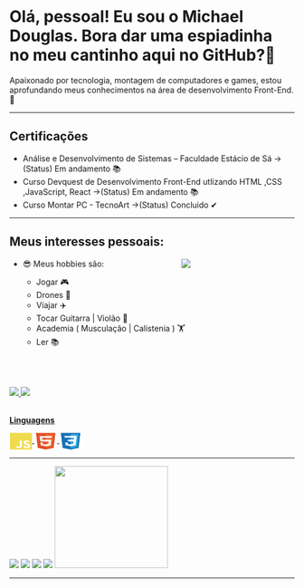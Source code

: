 <h1>  Olá, pessoal! Eu sou o Michael Douglas. Bora dar uma espiadinha no meu cantinho aqui no GitHub?🤖</h1>
<p> Apaixonado por tecnologia, montagem de computadores e games, estou aprofundando meus conhecimentos na área de desenvolvimento Front-End.🤖</p>
<hr/>
<div>
    <h2>Certificações</h2>
  <ul>
    <li>Análise e Desenvolvimento de Sistemas – Faculdade Estácio de Sá ->(Status) Em andamento 📚</li>
    <li>Curso Devquest de Desenvolvimento Front-End utlizando HTML ,CSS ,JavaScript, React ->(Status) Em andamento 📚</li>
    <li>Curso Montar PC - TecnoArt ->(Status) Concluido ✔</li>
  </ul>
  <hr/>
    <h2> Meus interesses pessoais:</h2>
    <img align='right' src="https://media.giphy.com/media/M9gbBd9nbDrOTu1Mqx/giphy.gif" width="200">

- 😎 Meus hobbies são:
  
  - Jogar  🎮
  - Drones 🤖
  - Viajar ✈️
  - Tocar Guitarra | Violão 🎸
  - Academia ( Musculação | Calistenia ) 🏋️
  - Ler 📚
    <br> <br> <br> <br>
<div>
   <a href="https://github.com/michael-douglas-s">
   <img height="180em" src="https://github-readme-stats.vercel.app/api?username=michael-douglas-s&show_icons=true&theme=blue_navy&include_all_commits=true&count_private=true"/>
   <img height="180em" src="https://github-readme-stats.vercel.app/api/top-langs/?username=michael-douglas-s&layout=compact&langs_count=6&theme=blue_navy"/>
</div>
    
<div style="display: inline_block"><br>
  <p> <b>Linguagens</b></p>
  <img align="center" alt="Js" height="30" width="40" src="https://raw.githubusercontent.com/devicons/devicon/master/icons/javascript/javascript-plain.svg">
  <img align="center" alt="HTML" height="30" width="40" src="https://raw.githubusercontent.com/devicons/devicon/master/icons/html5/html5-original.svg">
  <img align="center" alt="CSS" height="30" width="40" src="https://raw.githubusercontent.com/devicons/devicon/master/icons/css3/css3-original.svg">
</div>
 <hr>
    
<div>
 <a href="https://www.instagram.com/michael_douglas456/" target="_blank"><img src="https://img.shields.io/badge/-Instagram-%23E4405F?style=for-the-badge&logo=instagram&logoColor=white" target="_blank"></a>
 <a href="https://discord.com/channels/@me" target="_blank"><img src="https://img.shields.io/badge/Discord-7289DA?style=for-the-badge&logo=discord&logoColor=white" target="_blank"></a> 
  <a href = "mailto:michael-douglas101@hotmail.com"><img src="https://img.shields.io/badge/-Gmail-%23333?style=for-the-badge&logo=gmail&logoColor=white" target="_blank"></a>
 <a href="https://www.linkedin.com/in/michael-douglas-b3b51b236/" target="_blank"><img src="https://img.shields.io/badge/-LinkedIn-%230077B5?style=for-the-badge&logo=linkedin&logoColor=white" target="_blank"></a>
 <img height="180" width="200" src="https://images.vexels.com/media/users/3/224169/isolated/preview/dbfe1f493ad01117fa4ec5ba10150e4d-logotipo-da-programacao-de-computador.png">
  <hr>
 </div>
 
